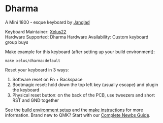 # Dharma

A Mini 1800 - esque keyboard by [Janglad](https://qoda.studio/dharma/)

Keyboard Maintainer: [Xelus22](https://github.com/Xelus22)  
Hardware Supported: Dharma 
Hardware Availability: Custom keyboard group buys

Make example for this keyboard (after setting up your build environment):

    make xelus/dharma:default

Reset your keyboard in 3 ways:
<ol>
<li>Software reset on Fn + Backspace</li>
<li>Bootmagic reset: hold down the top left key (usually escape) and plugin the keyboard</li>
<li>Physical reset button: on the back of the PCB, use tweezers and short RST and GND together</li>
</ol>

See the [build environment setup](https://docs.qmk.fm/#/getting_started_build_tools) and the [make instructions](https://docs.qmk.fm/#/getting_started_make_guide) for more information. Brand new to QMK? Start with our [Complete Newbs Guide](https://docs.qmk.fm/#/newbs).
